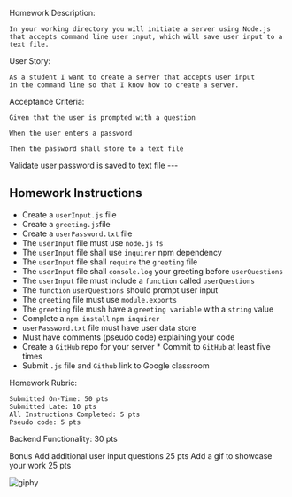 Homework Description:

    In your working directory you will initiate a server using Node.js that accepts command line user input, which will save user input to a text file.


User Story:

    As a student I want to create a server that accepts user input 
    in the command line so that I know how to create a server.


Acceptance Criteria:

    Given that the user is prompted with a question

    When the user enters a password

    Then the password shall store to a text file


Validate user password is saved to text file  ---
 ## Homework Instructions  
* Create a `userInput.js` file  
* Create a `greeting.js`file
 * Create a `userPassword.txt` file 
* The `userInput` file must use `node.js` `fs` 
 * The `userInput` file shall use `inquirer` npm dependency 
* The `userInput` file shall `require` the `greeting` file  
* The `userInput` file shall `console.log` your greeting before `userQuestions`
 * The `userInput` file must include a `function` called `userQuestions` 
* The `function` `userQuestions` should prompt user input 
* The `greeting` file must use `module.exports`  
* The `greeting` file mush have a `greeting variable` with a `string` value 
* Complete a `npm install` `npm inquirer` 
* `userPassword.txt` file must have user data store 
* Must have comments (pseudo code) explaining your code  
* Create a `GitHub` repo for your server * Commit to `GitHub` at least five times 
* Submit `.js` file and `Github` link to Google classroom

Homework Rubric:

    Submitted On-Time: 50 pts
    Submitted Late: 10 pts
    All Instructions Completed: 5 pts
    Pseudo code: 5 pts


Backend Functionality: 30 pts

Bonus
Add additional user input questions 25 pts
Add a gif to showcase your work 25 pts

![giphy](https://user-images.githubusercontent.com/66703987/88697970-6d616e00-d0d3-11ea-82ca-6fcb9cf285f5.gif)
